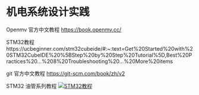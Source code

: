 # 机电系统设计实践

Openmv 官方中文教程 https://book.openmv.cc/

STM32教程https://ucbeginner.com/stm32cubeide/#:~:text=Get%20Started%20with%20STM32CubeIDE%20%5BStep%20by%20Step%20Tutorial%5D,Best%20Practices%20...%208%20Troubleshooting%20...%20More%20items

git 官方中文教程 https://git-scm.com/book/zh/v2

STM32 油管系列教程
[![STM32教程](https://res.cloudinary.com/marcomontalbano/image/upload/v1720400916/video_to_markdown/images/youtube--Hffw-m9fuxc-c05b58ac6eb4c4700831b2b3070cd403.jpg)](https://www.youtube.com/watch?v=Hffw-m9fuxc "STM32教程")
